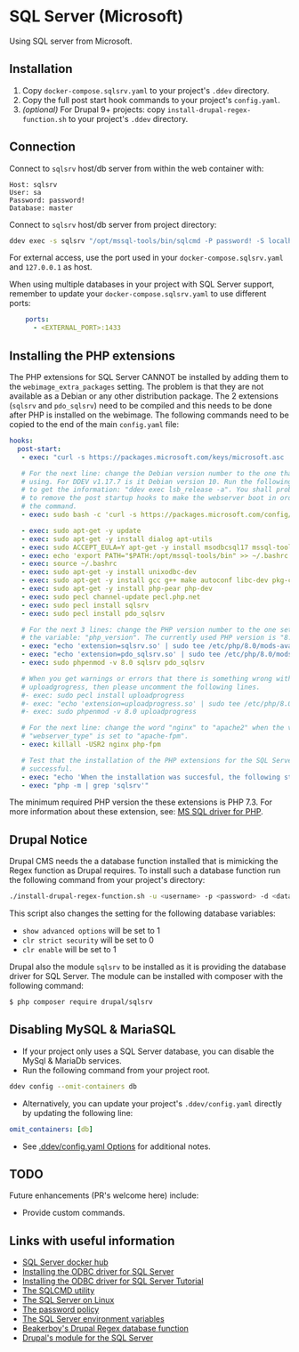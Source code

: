 # SQL Server (Microsoft)

Using SQL server from Microsoft.

## Installation

1. Copy `docker-compose.sqlsrv.yaml` to your project's `.ddev` directory.
2. Copy the full post start hook commands to your project's `config.yaml`.
3. *(optional)* For Drupal 9+ projects: copy `install-drupal-regex-function.sh` to your project's `.ddev` directory.

## Connection

Connect to `sqlsrv` host/db server from within the web container with:

```
Host: sqlsrv
User: sa
Password: password!
Database: master
```

Connect to `sqlsrv` host/db server from project directory:

```bash
ddev exec -s sqlsrv "/opt/mssql-tools/bin/sqlcmd -P password! -S localhost -U sa -d master"
```

For external access, use the port used in your `docker-compose.sqlsrv.yaml` and `127.0.0.1` as host.

When using multiple databases in your project with SQL Server support, remember to update your `docker-compose.sqlsrv.yaml` to use different ports:

```yaml
    ports:
      - <EXTERNAL_PORT>:1433
```

## Installing the PHP extensions

The PHP extensions for SQL Server CANNOT be installed by adding them to the `webimage_extra_packages` setting. The problem is that they are not available as a Debian or any other distribution package. The 2 extensions (`sqlsrv` and `pdo_sqlsrv`) need to be compiled and this needs to be done after PHP is installed on the webimage. The following commands need to be copied to the end of the main `config.yaml` file:

```yaml
hooks:
  post-start:
   - exec: "curl -s https://packages.microsoft.com/keys/microsoft.asc | sudo apt-key add -"

   # For the next line: change the Debian version number to the one that DDEV is
   # using. For DDEV v1.17.7 is it Debian version 10. Run the following command
   # to get the information: "ddev exec lsb_release -a". You shall probably need
   # to remove the post startup hooks to make the webserver boot in order to run
   # the command.
   - exec: sudo bash -c 'curl -s https://packages.microsoft.com/config/debian/10/prod.list > /etc/apt/sources.list.d/mssql-release.list'

   - exec: sudo apt-get -y update
   - exec: sudo apt-get -y install dialog apt-utils
   - exec: sudo ACCEPT_EULA=Y apt-get -y install msodbcsql17 mssql-tools
   - exec: echo 'export PATH="$PATH:/opt/mssql-tools/bin" >> ~/.bashrc'
   - exec: source ~/.bashrc
   - exec: sudo apt-get -y install unixodbc-dev
   - exec: sudo apt-get -y install gcc g++ make autoconf libc-dev pkg-config
   - exec: sudo apt-get -y install php-pear php-dev
   - exec: sudo pecl channel-update pecl.php.net
   - exec: sudo pecl install sqlsrv
   - exec: sudo pecl install pdo_sqlsrv

   # For the next 3 lines: change the PHP version number to the one set in
   # the variable: "php_version". The currently used PHP version is "8.0".
   - exec: "echo 'extension=sqlsrv.so' | sudo tee /etc/php/8.0/mods-available/sqlsrv.ini"
   - exec: "echo 'extension=pdo_sqlsrv.so' | sudo tee /etc/php/8.0/mods-available/pdo_sqlsrv.ini"
   - exec: sudo phpenmod -v 8.0 sqlsrv pdo_sqlsrv

   # When you get warnings or errors that there is something wrong with
   # uploadgrogress, then please uncomment the following lines.
   #- exec: sudo pecl install uploadprogress
   #- exec: "echo 'extension=uploadprogress.so' | sudo tee /etc/php/8.0/mods-available/uploadprogress.ini"
   #- exec: sudo phpenmod -v 8.0 uploadprogress

   # For the next line: change the word "nginx" to "apache2" when the variable
   # "webserver_type" is set to "apache-fpm".
   - exec: killall -USR2 nginx php-fpm

   # Test that the installation of the PHP extensions for the SQL Server were
   # successful.
   - exec: "echo 'When the installation was succesful, the following strings: \"pdo_sqlsrv\" and \"sqlsrv\" should appear. Each on its own line.'"
   - exec: "php -m | grep 'sqlsrv'"
```

The minimum required PHP version the these extensions is PHP 7.3. For more information about these extension, see: [MS SQL driver for PHP](https://github.com/microsoft/msphpsql).


## Drupal Notice

Drupal CMS needs the a database function installed that is mimicking the Regex function as Drupal requires. To install such a database function run the following command from your project's directory:

```bash
./install-drupal-regex-function.sh -u <username> -p <password> -d <database>
```

This script also changes the setting for the following database variables:
* `show advanced options` will be set to 1
* `clr strict security` will be set to 0
* `clr enable` will be set to 1

Drupal also the module `sqlsrv` to be installed as it is providing the database driver for SQL Server. The module can be installed with composer with the following command:

```bash
$ php composer require drupal/sqlsrv
```

## Disabling MySQL & MariaSQL

* If your project only uses a SQL Server database, you can disable the MySql & MariaDb services.
* Run the following command from your project root.

```bash
ddev config --omit-containers db
```

* Alternatively, you can update your project's `.ddev/config.yaml` directly by updating the following line:

```yaml
omit_containers: [db]
```

* See [.ddev/config.yaml Options](<https://ddev.readthedocs.io/en/stable/users/extend/config_yaml/>) for additional notes.

## TODO

Future enhancements (PR's welcome here) include:

* Provide custom commands.

## Links with useful information

* [SQL Server docker hub](https://hub.docker.com/_/microsoft-mssql-server)
* [Installing the ODBC driver for SQL Server](https://docs.microsoft.com/en-us/sql/connect/odbc/linux-mac/installing-the-microsoft-odbc-driver-for-sql-server?view=sql-server-ver15)
* [Installing the ODBC driver for SQL Server Tutorial](https://docs.microsoft.com/en-us/sql/connect/php/installation-tutorial-linux-mac?view=sql-server-ver15)
* [The SQLCMD utility](https://docs.microsoft.com/en-us/sql/tools/sqlcmd-utility?view=sql-server-ver15)
* [The SQL Server on Linux](https://docs.microsoft.com/en-us/sql/linux/sql-server-linux-overview?view=sql-server-ver15)
* [The password policy](https://docs.microsoft.com/en-us/sql/relational-databases/security/password-policy?view=sql-server-ver15)
* [The SQL Server environment variables](https://docs.microsoft.com/en-us/sql/linux/sql-server-linux-configure-environment-variables?view=sql-server-ver15)
* [Beakerboy's Drupal Regex database function](https://github.com/Beakerboy/drupal-sqlsrv-regex)
* [Drupal's module for the SQL Server](https://www.drupal.org/project/sqlsrv)
